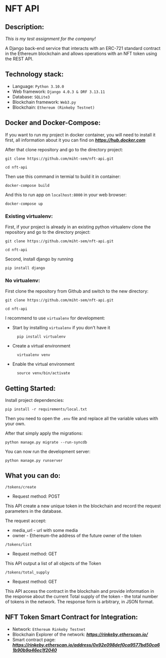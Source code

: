 # NFT API
## Description:

*This is my test assignment for the company!*

A Django back-end service that interacts with an ERC-721 standard contract in the Ethereum blockchain and allows operations with an NFT token using the REST API.

## Technology stack:
- Language: `Python 3.10.0`
- Web framework: `Django 4.0.3 & DRF 3.13.11`
- Database: `SQLite3` 
- Blockchain framework: `Web3.py`
- Blockchain: `Ethereum (Rinkeby Testnet)`

## Docker and Docker-Compose:

If you want to run my project in docker container, you will need to install it first, all information about it you can find on ***https://hub.docker.com***

After that clone repository and go to the directory project:

    git clone https://github.com/miht-sem/nft-api.git

    cd nft-api

Then use this command in termial to build it in container:

    docker-compose build

And this to run app on `localhost:8000` in your web browser:
    
    docker-compose up 


### Existing virtualenv:

First, if your project is already in an existing python virtualenv clone the repository and go to the directory project:

    git clone https://github.com/miht-sem/nft-api.git

    cd nft-api

Second, install django by running

    pip install django
      
### No virtualenv:

First clone the repository from Github and switch to the new directory:

    git clone https://github.com/miht-sem/nft-api.git

    cd nft-api


I recommend to use `virtualenv` for development:

- Start by installing `virtualenv` if you don't have it

        pip install virtualenv


- Create a virtual environment

        virtualenv venv


- Enable the virtual environment

        source venv/bin/activate



## Getting Started:

Install project dependencies:

    pip install -r requirements/local.txt
    
Then you need to open the `.env` file and replace all the variable values with your own. 

After that simply apply the migrations:

    python manage.py migrate --run-syncdb
    

You can now run the development server:

    python manage.py runserver

## What you can do:

    /tokens/create 

- Request method: POST

This API  create a new unique token in the blockchain and record the request parameters in the database.

The request accept:
- media_url - url with some media
- owner - Ethereum-the address of the future owner of the token

```
/tokens/list
```
- Request method: GET

This API output a list of all objects of the Token

```
/tokens/total_supply
```
- Request method: GET

This API access the contract in the blockchain and provide information in the response about the current Total supply of the token - the total number of tokens in the network. The response form is arbitrary, in JSON format.

## NFT Token Smart Contract for Integration:
- Network: `Ethereum Rinkeby Testnet`
- Blockchain Explorer of the network: ***https://rinkeby.etherscan.io/***
- Smart contract page: ***https://rinkeby.etherscan.io/address/0x92e098def0ca9577bd50ca61b90b9a46ec1f2040***
